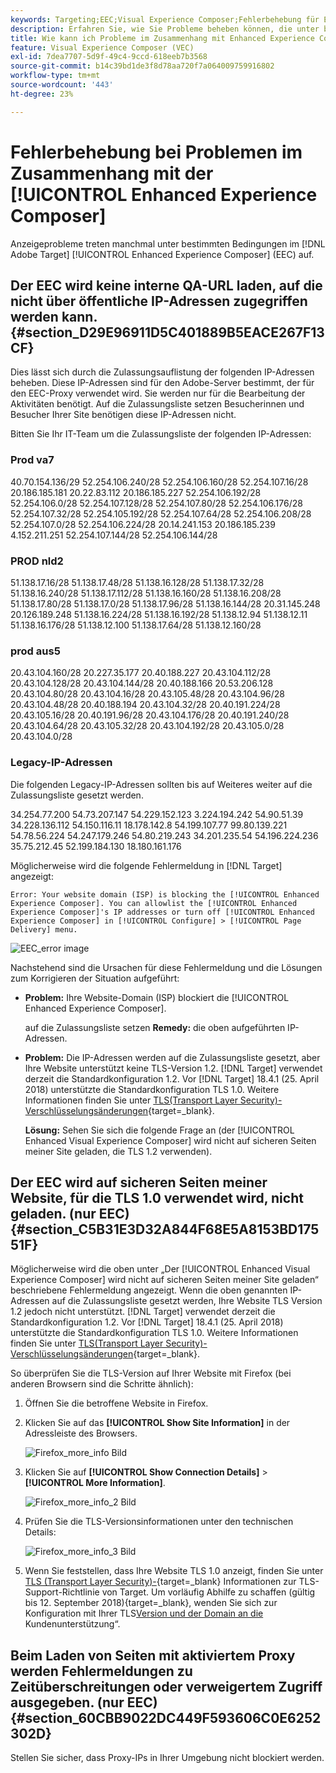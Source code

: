```yaml
---
keywords: Targeting;EEC;Visual Experience Composer;Fehlerbehebung für Enhanced Experience Composer;Fehlerbehebung
description: Erfahren Sie, wie Sie Probleme beheben können, die unter bestimmten Bedingungen manchmal  [!DNL Target]  Adobe Enhanced Experience Composer (EEC) auftreten.
title: Wie kann ich Probleme im Zusammenhang mit Enhanced Experience Composer beheben?
feature: Visual Experience Composer (VEC)
exl-id: 7dea7707-5d9f-49c4-9ccd-618eeb7b3568
source-git-commit: b14c39bd1de3f8d78aa720f7a064009759916802
workflow-type: tm+mt
source-wordcount: '443'
ht-degree: 23%

---
```


# Fehlerbehebung bei Problemen im Zusammenhang mit der [!UICONTROL Enhanced Experience Composer]

Anzeigeprobleme treten manchmal unter bestimmten Bedingungen im [!DNL Adobe Target] [!UICONTROL Enhanced Experience Composer] (EEC) auf.

## Der EEC wird keine interne QA-URL laden, auf die nicht über öffentliche IP-Adressen zugegriffen werden kann. {#section_D29E96911D5C401889B5EACE267F13CF}

Dies lässt sich durch die Zulassungsauflistung der folgenden IP-Adressen beheben. Diese IP-Adressen sind für den Adobe-Server bestimmt, der für den EEC-Proxy verwendet wird. Sie werden nur für die Bearbeitung der Aktivitäten benötigt. Auf die Zulassungsliste setzen Besucherinnen und Besucher Ihrer Site benötigen diese IP-Adressen nicht.

Bitten Sie Ihr IT-Team um die Zulassungsliste der folgenden IP-Adressen:

### Prod va7

40.70.154.136/29
52.254.106.240/28
52.254.106.160/28
52.254.107.16/28
20.186.185.181
20.22.83.112
20.186.185.227
52.254.106.192/28
52.254.106.0/28
52.254.107.128/28
52.254.107.80/28
52.254.106.176/28
52.254.107.32/28
52.254.105.192/28
52.254.107.64/28
52.254.106.208/28
52.254.107.0/28
52.254.106.224/28
20.14.241.153
20.186.185.239
4.152.211.251
52.254.107.144/28
52.254.106.144/28

### PROD nld2

51.138.17.16/28
51.138.17.48/28
51.138.16.128/28
51.138.17.32/28
51.138.16.240/28
51.138.17.112/28
51.138.16.160/28
51.138.16.208/28
51.138.17.80/28
51.138.17.0/28
51.138.17.96/28
51.138.16.144/28
20.31.145.248
20.126.189.248
51.138.16.224/28
51.138.16.192/28
51.138.12.94
51.138.12.11
51.138.16.176/28
51.138.12.100
51.138.17.64/28
51.138.12.160/28

### prod aus5

20.43.104.160/28
20.227.35.177
20.40.188.227
20.43.104.112/28
20.43.104.128/28
20.43.104.144/28
20.40.188.166
20.53.206.128
20.43.104.80/28
20.43.104.16/28
20.43.105.48/28
20.43.104.96/28
20.43.104.48/28
20.40.188.194
20.43.104.32/28
20.40.191.224/28
20.43.105.16/28
20.40.191.96/28
20.43.104.176/28
20.40.191.240/28
20.43.104.64/28
20.43.105.32/28
20.43.104.192/28
20.43.105.0/28
20.43.104.0/28

### Legacy-IP-Adressen

Die folgenden Legacy-IP-Adressen sollten bis auf Weiteres weiter auf die Zulassungsliste gesetzt werden.

34.254.77.200
54.73.207.147
54.229.152.123
3.224.194.242
54.90.51.39
34.228.136.112
54.150.116.11
18.178.142.8
54.199.107.77
99.80.139.221
54.78.56.224
54.247.179.246
54.80.219.243
34.201.235.54
54.196.224.236
35.75.212.45
52.199.184.130
18.180.161.176

Möglicherweise wird die folgende Fehlermeldung in [!DNL Target] angezeigt:

`Error: Your website domain (ISP) is blocking the [!UICONTROL Enhanced Experience Composer]. You can allowlist the [!UICONTROL Enhanced Experience Composer]'s IP addresses or turn off [!UICONTROL Enhanced Experience Composer] in [!UICONTROL Configure] > [!UICONTROL Page Delivery] menu.`

![EEC_error image](assets/EEC_error.png)

Nachstehend sind die Ursachen für diese Fehlermeldung und die Lösungen zum Korrigieren der Situation aufgeführt:

* **Problem:** Ihre Website-Domain (ISP) blockiert die [!UICONTROL Enhanced Experience Composer].

  auf die Zulassungsliste setzen **Remedy:** die oben aufgeführten IP-Adressen.

* **Problem:** Die IP-Adressen werden auf die Zulassungsliste gesetzt, aber Ihre Website unterstützt keine TLS-Version 1.2. [!DNL Target] verwendet derzeit die Standardkonfiguration 1.2. Vor [!DNL Target] 18.4.1 (25. April 2018) unterstützte die Standardkonfiguration TLS 1.0. Weitere Informationen finden Sie unter [TLS(Transport Layer Security)-Verschlüsselungsänderungen](https://experienceleague.adobe.com/docs/target-dev/developer/implementation/tls-transport-layer-security-encryption.html){target=_blank}.

  **Lösung:** Sehen Sie sich die folgende Frage an (der [!UICONTROL Enhanced Visual Experience Composer] wird nicht auf sicheren Seiten meiner Site geladen, die TLS 1.2 verwenden).

## Der EEC wird auf sicheren Seiten meiner Website, für die TLS 1.0 verwendet wird, nicht geladen. (nur EEC)   {#section_C5B31E3D32A844F68E5A8153BD17551F}

Möglicherweise wird die oben unter „Der [!UICONTROL Enhanced Visual Experience Composer] wird nicht auf sicheren Seiten meiner Site geladen“ beschriebene Fehlermeldung angezeigt. Wenn die oben genannten IP-Adressen auf die Zulassungsliste gesetzt werden, Ihre Website TLS Version 1.2 jedoch nicht unterstützt. [!DNL Target] verwendet derzeit die Standardkonfiguration 1.2. Vor [!DNL Target] 18.4.1 (25. April 2018) unterstützte die Standardkonfiguration TLS 1.0. Weitere Informationen finden Sie unter [TLS(Transport Layer Security)-Verschlüsselungsänderungen](https://experienceleague.adobe.com/docs/target-dev/developer/implementation/tls-transport-layer-security-encryption.html){target=_blank}.

So überprüfen Sie die TLS-Version auf Ihrer Website mit Firefox (bei anderen Browsern sind die Schritte ähnlich):

1. Öffnen Sie die betroffene Website in Firefox.
1. Klicken Sie auf das **[!UICONTROL Show Site Information]** in der Adressleiste des Browsers.

   ![Firefox_more_info Bild](assets/firefox_more_info.png)

1. Klicken Sie auf **[!UICONTROL Show Connection Details]** > **[!UICONTROL More Information]**.

   ![Firefox_more_info_2 Bild](assets/firefox_more_info_2.png)

1. Prüfen Sie die TLS-Versionsinformationen unter den technischen Details:

   ![Firefox_more_info_3 Bild](assets/firefox_more_info_3.png)

1. Wenn Sie feststellen, dass Ihre Website TLS 1.0 anzeigt, finden Sie unter [TLS (Transport Layer Security)-](https://experienceleague.adobe.com/docs/target-dev/developer/implementation/tls-transport-layer-security-encryption.html){target=_blank} Informationen zur TLS-Support-Richtlinie von Target. Um vorläufig Abhilfe zu schaffen (gültig bis 12. September 2018){target=_blank}, wenden Sie sich zur Konfiguration mit Ihrer TLS[Version und der Domain an die ](/help/main/cmp-resources-and-contact-information.md#reference_ACA3391A00EF467B87930A450050077C)Kundenunterstützung“.

## Beim Laden von Seiten mit aktiviertem Proxy werden Fehlermeldungen zu Zeitüberschreitungen oder verweigertem Zugriff ausgegeben. (nur EEC)   {#section_60CBB9022DC449F593606C0E6252302D}

Stellen Sie sicher, dass Proxy-IPs in Ihrer Umgebung nicht blockiert werden.
